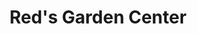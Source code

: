 ---
title: "Red's Garden Center"
url: /northbrook/reds-garden-center-dundee-road/
shop: Garten-Center
---